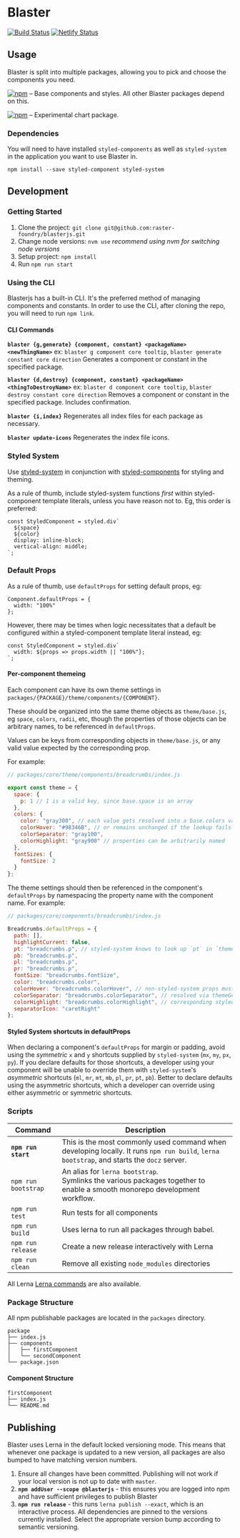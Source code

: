 # Blaster

[![Build Status](https://travis-ci.org/raster-foundry/blasterjs.svg?branch=master)](https://travis-ci.org/raster-foundry/blasterjs)
[![Netlify Status](https://api.netlify.com/api/v1/badges/3a31aff2-cc32-426e-b59a-15a0cfd9105e/deploy-status)](https://app.netlify.com/sites/raster-foundry-blaster/deploys)

## Usage

Blaster is split into multiple packages, allowing you to pick and choose the components you need.

[![npm](https://img.shields.io/npm/v/@blasterjs/core.svg?label=@blasterjs/core)](https://www.npmjs.com/package/@blasterjs/core) &ndash; Base components and styles. All other Blaster packages depend on this.

[![npm](https://img.shields.io/npm/v/@blasterjs/chart.svg?label=@blasterjs/chart)](https://www.npmjs.com/package/@blasterjs/chart) &ndash; Experimental chart package.

### Dependencies

You will need to have installed `styled-components` as well as `styled-system` in the application you want to use Blaster in.

`npm install --save styled-component styled-system`

## Development

### Getting Started

1. Clone the project: `git clone git@github.com:raster-foundry/blasterjs.git`
1. Change node versions: `nvm use` _recommend using nvm for switching node versions_
1. Setup project: `npm install`
1. Run `npm run start`

### Using the CLI

Blasterjs has a built-in CLI.
It's the preferred method of managing components and constants.
In order to use the CLI, after cloning the repo, you will need to run `npm link`.

#### CLI Commands

**`blaster {g,generate} {component, constant} <packageName> <newThingName>`**
ex: `blaster g component core tooltip`, `blaster generate constant core direction`
Generates a component or constant in the specified package.

**`blaster {d,destroy} {component, constant} <packageName> <thingToDestroyName>`**
ex: `blaster d component core tooltip`, `blaster destroy constant core direction`
Removes a component or constant in the specified package. Includes confirmation.

**`blaster {i,index}`**
Regenerates all index files for each package as necessary.

**`blaster update-icons`**
Regenerates the index file icons.

### Styled System

Use [styled-system](https://jxnblk.com/styled-system/) in conjunction with
[styled-components](https://www.styled-components.com/) for styling and theming.

As a rule of thumb, include styled-system functions _first_ within styled-component
template literals, unless you have reason not to. Eg, this order is preferred:

```
const StyledComponent = styled.div`
  ${space}
  ${color}
  display: inline-block;
  vertical-align: middle;
`;
```

### Default Props

As a rule of thumb, use `defaultProps` for setting default props, eg:

```
Component.defaultProps = {
  width: "100%"
};
```

However, there may be times when logic necessitates that a default be configured
within a styled-component template literal instead, eg:

```
const StyledComponent = styled.div`
  width: ${props => props.width || "100%"};
`;
```

#### Per-component themeing

Each component can have its own theme settings in
`packages/{PACKAGE}/theme/components/{COMPONENT}`.

These should be organized into
the same theme objects as `theme/base.js`, eg `space`, `colors`, `radii`, etc,
though the properties of those objects can be arbitrary names, to be referenced
in `defaultProps`.

Values can be keys from corresponding objects in `theme/base.js`, or any valid
value expected by the corresponding prop.

For example:

```js
// packages/core/theme/components/breadcrumbs/index.js

export const theme = {
  space: {
    p: 1 // 1 is a valid key, since base.space is an array
  },
  colors: {
    color: "gray300", // each value gets resolved into a base.colors value
    colorHover: "#98346B", // or remains unchanged if the lookup fails
    colorSeparator: "gray100",
    colorHighlight: "gray900" // properties can be arbitrarily named
  },
  fontSizes: {
    fontSize: 2
  }
};
```

The theme settings should then be referenced in the component's `defaultProps`
by namespacing the property name with the component name. For example:

```js
// packages/core/components/breadcrumbs/index.js

Breadcrumbs.defaultProps = {
  path: [],
  highlightCurrent: false,
  pt: "breadcrumbs.p", // styled-system knows to look up `pt` in `theme.space`
  pb: "breadcrumbs.p",
  pl: "breadcrumbs.p",
  pr: "breadcrumbs.p",
  fontSize: "breadcrumbs.fontSize",
  color: "breadcrumbs.color",
  colorHover: "breadcrumbs.colorHover", // non-styled-system props must be
  colorSeparator: "breadcrumbs.colorSeparator", // resolved via themeGet() in the
  colorHighlight: "breadcrumbs.colorHighlight", // corresponding styled-component definition
  separatorIcon: "caretRight"
};
```

#### Styled System shortcuts in defaultProps

When declaring a component's `defaultProps` for margin or padding, avoid using the
_symmetric_ `x` and `y` shortcuts supplied by `styled-system` (`mx`, `my`, `px`, `py`).
If you declare defaults for those shortcuts, a developer using your component will
be unable to override them with `styled-system`'s _asymmetric_ shortcuts
(`ml`, `mr`, `mt`, `mb`, `pl`, `pr`, `pt`, `pb`). Better to declare defaults
using the asymmetric shortcuts, which a developer can override using either
asymmetric or symmetric shortcuts.

### Scripts

| Command             | Description                                                                                                                               |
| ------------------- | ----------------------------------------------------------------------------------------------------------------------------------------- |
| **`npm run start`** | This is the most commonly used command when developing locally. It runs `npm run build`, `lerna bootstrap`, and starts the `docz` server. |
| `npm run bootstrap` | An alias for `lerna bootstrap`. <br/> Symlinks the various packages together to enable a smooth monorepo development workflow.            |
| `npm run test`      | Run tests for all components                                                                                                              |
| `npm run build`     | Uses lerna to run all packages through babel.                                                                                             |
| `npm run release`   | Create a new release interactively with Lerna                                                                                             |
| `npm run clean`     | Remove all existing `node_modules` directories                                                                                            |

All Lerna [Lerna commands](https://lernajs.io/) are also available.

### Package Structure

All npm publishable packages are located in the `packages` directory.

```
package
├── index.js
├── components
│   ├── firstComponent
│   └── secondComponent
└── package.json
```

#### Component Structure

```
firstComponent
├── index.js
└── README.md
```

## Publishing

Blaster uses Lerna in the default locked versioning mode.
This means that whenever one package is updated to a new version, all packages are also bumped to have matching version numbers.

1.  Ensure all changes have been committed. Publishing will not work if your local version is not up to date with `master`.
1.  **`npm addUser --scope @blasterjs`** - this ensures you are logged into npm and have sufficient privileges to publish Blaster
1.  **`npm run release`** - this runs `lerna publish --exact`, which is an interactive process. All dependencies are pinned to the versions currently installed. Select the appropriate version bump according to semantic versioning.
